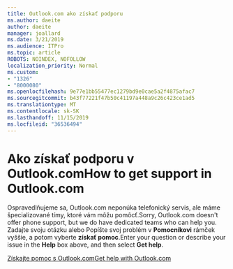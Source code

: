 ```yaml
---
title: Outlook.com ako získať podporu
ms.author: daeite
author: daeite
manager: joallard
ms.date: 3/21/2019
ms.audience: ITPro
ms.topic: article
ROBOTS: NOINDEX, NOFOLLOW
localization_priority: Normal
ms.custom:
- "1326"
- "8000080"
ms.openlocfilehash: 9e77e1bb55477ec1279bd9e0cae5a2f4875afac7
ms.sourcegitcommit: b43f77221f47b50c41197a448a9c26c423ce1ad5
ms.translationtype: MT
ms.contentlocale: sk-SK
ms.lasthandoff: 11/15/2019
ms.locfileid: "36536494"
---
```

# <a name="how-to-get-support-in-outlookcom"></a><span data-ttu-id="0214e-102">Ako získať podporu v Outlook.com</span><span class="sxs-lookup"><span data-stu-id="0214e-102">How to get support in Outlook.com</span></span>

<span data-ttu-id="0214e-103">Ospravedlňujeme sa, Outlook.com neponúka telefonický servis, ale máme špecializované tímy, ktoré vám môžu pomôcť.</span><span class="sxs-lookup"><span data-stu-id="0214e-103">Sorry, Outlook.com doesn't offer phone support, but we do have dedicated teams who can help you.</span></span>
<span data-ttu-id="0214e-104">Zadajte svoju otázku alebo Popíšte svoj problém v **Pomocníkovi** rámček vyššie, a potom vyberte **získať pomoc**.</span><span class="sxs-lookup"><span data-stu-id="0214e-104">Enter your question or describe your issue in the **Help** box above, and then select **Get help**.</span></span>

[<span data-ttu-id="0214e-105">Získajte pomoc s Outlook.com</span><span class="sxs-lookup"><span data-stu-id="0214e-105">Get help with Outlook.com</span></span>](https://support.office.com/article/40676ad0-c831-45ac-a023-5be633be798d?wt.mc_id=Office_Outlook_com_Alchemy)
